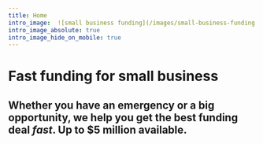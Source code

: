 ```yaml
---
title: Home
intro_image:  ![small business funding](/images/small-business-funding.svg "small business funding")
intro_image_absolute: true
intro_image_hide_on_mobile: true
---
```

# Fast funding for small business

## Whether you have an emergency or a  big opportunity, we help you get the best funding deal <em>fast</em>. Up to $5 million available.
